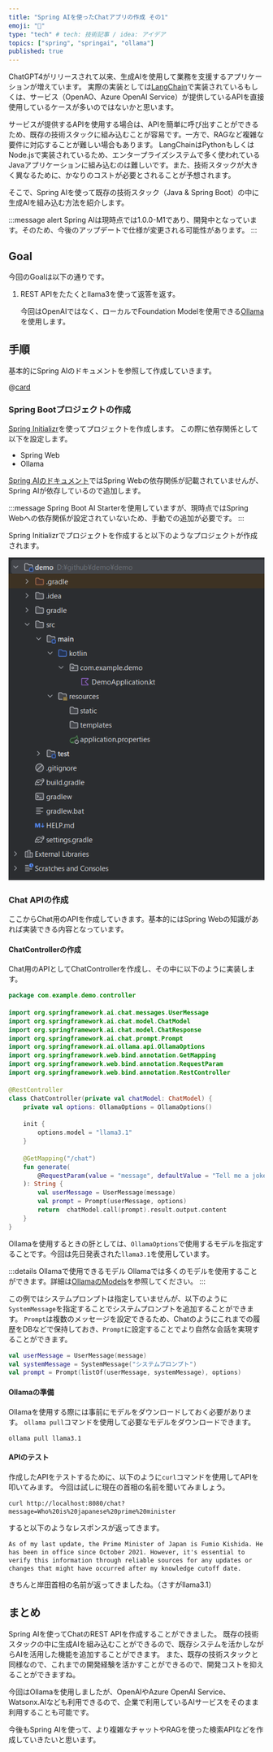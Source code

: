 ```yaml
---
title: "Spring AIを使ったChatアプリの作成 その1"
emoji: "🤖"
type: "tech" # tech: 技術記事 / idea: アイデア
topics: ["spring", "springai", "ollama"]
published: true
---
```


ChatGPT4がリリースされて以来、生成AIを使用して業務を支援するアプリケーションが増えています。
実際の実装としては[LangChain](https://www.langchain.com/)で実装されているもしくは、サービス（OpenAO、Azure OpenAI Service）が提供しているAPIを直接使用しているケースが多いのではないかと思います。

サービスが提供するAPIを使用する場合は、APIを簡単に呼び出すことができるため、既存の技術スタックに組み込むことが容易です。一方で、RAGなど複雑な要件に対応することが難しい場合もあります。
LangChainはPythonもしくはNode.jsで実装されているため、エンタープライズシステムで多く使われているJavaアプリケーションに組み込むのは難しいです。また、技術スタックが大きく異なるために、かなりのコストが必要とされることが予想されます。

そこで、Spring AIを使って既存の技術スタック（Java & Spring Boot）の中に生成AIを組み込む方法を紹介します。

:::message alert
Spring AIは現時点では1.0.0-M1であり、開発中となっています。そのため、今後のアップデートで仕様が変更される可能性があります。
:::

## Goal

今回のGoalは以下の通りです。

1. REST APIをたたくとllama3を使って返答を返す。

    今回はOpenAIではなく、ローカルでFoundation Modelを使用できる[Ollama](https://ollama.com/)を使用します。

## 手順

基本的にSpring AIのドキュメントを参照して作成していきます。

@[card](https://docs.spring.io/spring-ai/reference/api/chat/ollama-chat.html)

### Spring Bootプロジェクトの作成

[Spring Initializr](https://start.spring.io/)を使ってプロジェクトを作成します。
この際に依存関係として以下を設定します。

- Spring Web
- Ollama

[Spring AIのドキュメント](https://docs.spring.io/spring-ai/reference/getting-started.html)ではSpring Webの依存関係が記載されていませんが、Spring AIが依存しているので追加します。

:::message
Spring Boot AI Starterを使用していますが、現時点ではSpring Webへの依存関係が設定されていないため、手動での追加が必要です。
:::

Spring Initializrでプロジェクトを作成すると以下のようなプロジェクトが作成されます。

![Generated Project](/images/articles/spring-ai-starter/01-init-project.png)

### Chat APIの作成

ここからChat用のAPIを作成していきます。基本的にはSpring Webの知識があれば実装できる内容となっています。

#### ChatControllerの作成

Chat用のAPIとしてChatControllerを作成し、その中に以下のように実装します。

```kotlin:ChatController.kt
package com.example.demo.controller

import org.springframework.ai.chat.messages.UserMessage
import org.springframework.ai.chat.model.ChatModel
import org.springframework.ai.chat.model.ChatResponse
import org.springframework.ai.chat.prompt.Prompt
import org.springframework.ai.ollama.api.OllamaOptions
import org.springframework.web.bind.annotation.GetMapping
import org.springframework.web.bind.annotation.RequestParam
import org.springframework.web.bind.annotation.RestController

@RestController
class ChatController(private val chatModel: ChatModel) {
    private val options: OllamaOptions = OllamaOptions()

    init {
        options.model = "llama3.1"
    }

    @GetMapping("/chat")
    fun generate(
        @RequestParam(value = "message", defaultValue = "Tell me a joke") message: String
    ): String {
        val userMessage = UserMessage(message)
        val prompt = Prompt(userMessage, options)
        return  chatModel.call(prompt).result.output.content
    }
}
```

Ollamaを使用するときの肝としては、`OllamaOptions`で使用するモデルを指定することです。今回は先日発表された`llama3.1`を使用しています。

:::details Ollamaで使用できるモデル
Ollamaでは多くのモデルを使用することができます。詳細は[OllamaのModels](https://ollama.com/library)を参照してください。
:::

この例ではシステムプロンプトは指定していませんが、以下のように`SystemMessage`を指定することでシステムプロンプトを追加することができます。
`Prompt`は複数のメッセージを設定できるため、Chatのようにこれまでの履歴をDBなどで保持しておき、`Prompt`に設定することでより自然な会話を実現することができます。

```kotlin
val userMessage = UserMessage(message)
val systemMessage = SystemMessage("システムプロンプト")
val prompt = Prompt(listOf(userMessage, systemMessage), options)
```

#### Ollamaの準備

Ollamaを使用する際には事前にモデルをダウンロードしておく必要があります。
`ollama pull`コマンドを使用して必要なモデルをダウンロードできます。

```shell
ollama pull llama3.1
```

#### APIのテスト

作成したAPIをテストするために、以下のように`curl`コマンドを使用してAPIを叩いてみます。
今回は試しに現在の首相の名前を聞いてみましょう。

```shell
curl http://localhost:8080/chat?message=Who%20is%20japanese%20prime%20minister
```

すると以下のようなレスポンスが返ってきます。

```text
As of my last update, the Prime Minister of Japan is Fumio Kishida. He has been in office since October 2021. However, it's essential to verify this information through reliable sources for any updates or changes that might have occurred after my knowledge cutoff date.
```

きちんと岸田首相の名前が返ってきましたね。（さすがllama3.1）

## まとめ

Spring AIを使ってChatのREST APIを作成することができました。
既存の技術スタックの中に生成AIを組み込むことができるので、既存システムを活かしながらAIを活用した機能を追加することができます。
また、既存の技術スタックと同様なので、これまでの開発経験を活かすことができるので、開発コストを抑えることができますね。

今回はOllamaを使用しましたが、OpenAIやAzure OpenAI Service、Watsonx.AIなども利用できるので、企業で利用しているAIサービスをそのまま利用することも可能です。

今後もSpring AIを使って、より複雑なチャットやRAGを使った検索APIなどを作成していきたいと思います。
